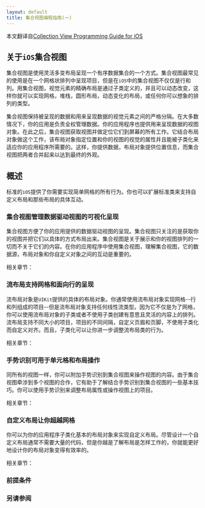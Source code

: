 ```yaml
---
layout: default
title: 集合视图编程指南(一)
---
```

本文翻译自[Collection View Programming Guide for iOS](https://developer.apple.com/library/ios/documentation/WindowsViews/Conceptual/CollectionViewPGforIOS/Introduction/Introduction.html#//apple_ref/doc/uid/TP40012334-CH1-SW1)

## 关于` iOS `集合视图

集合视图是使用灵活多变布局呈现一个有序数据集合的一个方式。集合视图最常见的使用是在一个网格状排列中呈现项目，但是在` iOS `中的集合视图不仅仅是行和列。用集合视图，视觉元素的精确布局是通过子类定义的，并且可以动态改变，这样你就可以实现网格，堆栈，圆形布局，动态变化的布局，或任何你可以想象的排列的类型。

集合视图保持被呈现的数据和用来呈现数据的视觉元素之间的严格分隔。在大多数情况下，你的应用是负责全权管理数据。你的应用程序也提供用来呈现数据的视图对象。在此之后，集合视图获取视图并做定位它们到屏幕的所有工作。它结合布局对象做这个工作，该布局对象指定位置和你的视图的视觉的属性并且能被子类化来适应你的应用程序所需要的。这样，你提供数据，布局对象提供位置信息，而集合视图把两者合并起来以达到最终的外观。

## 概述

标准的`iOS`提供了你需要实现简单网格的所有行为。你也可以扩展标准类来支持自定义布局和那些布局的具体互动。

### 集合视图管理数据驱动视图的可视化呈现

集合视图方便了你的应用提供的数据驱动视图的呈现。集合视图只关注的是获取你的视图并把它们以具体的方式布局出来。集合视图是关于展示和你的视图排列的一切而不关于它们的内容。在你的应用程序中使用集合视图，理解集合视图，它的数据源，布局对象和你自定义对象之间的互动是重要的。

<div class="note">相关章节：</div>

### 流布局支持网格和面向行的呈现

流布局对象是`UIKit`提供的具体的布局对象。你通常使用流布局对象实现网格--行和列组成的项目--但是流布局对象支持任何线性流类型。因为它不仅是为了网格，你可以使用流布局对象的子类或者不使用子类创建有意思且灵活的内容上的排列。流布局支持不同大小的项目，项目的不同间隔，自定义页眉和页脚，不使用子类化而自定义对齐。而且，子类化可以让你进一步调整流布局类的行为。

<div class="note">相关章节：</div>

### 手势识别可用于单元格和布局操作

同所有的视图一样，你可以附加手势识别到集合视图来操作视图的内容。由于集合视图牵涉到多个视图的合作，它有助于了解结合手势识别到集合视图的一些基本技巧。你可以使用手势识别来调整布局属性或操作视图上的项目。

<div class="note">相关章节：</div>

### 自定义布局让你超越网格

你可以为你的应用程序子类化基本的布局对象来实现自定义布局。尽管设计一个自定义布局通常不需要大量的代码，但是你越是了解布局是怎样工作的，你就能更好地设计你的布局对象变得有效率的。

<div class="note">相关章节：</div>

### 前提条件

### 另请参阅